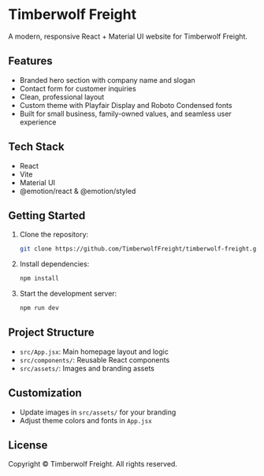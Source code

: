 
# Timberwolf Freight

A modern, responsive React + Material UI website for Timberwolf Freight.

## Features
- Branded hero section with company name and slogan
- Contact form for customer inquiries
- Clean, professional layout
- Custom theme with Playfair Display and Roboto Condensed fonts
- Built for small business, family-owned values, and seamless user experience

## Tech Stack
- React
- Vite
- Material UI
- @emotion/react & @emotion/styled

## Getting Started
1. Clone the repository:
   ```bash
   git clone https://github.com/TimberwolfFreight/timberwolf-freight.git
   ```
2. Install dependencies:
   ```bash
   npm install
   ```
3. Start the development server:
   ```bash
   npm run dev
   ```

## Project Structure
- `src/App.jsx`: Main homepage layout and logic
- `src/components/`: Reusable React components
- `src/assets/`: Images and branding assets

## Customization
- Update images in `src/assets/` for your branding
- Adjust theme colors and fonts in `App.jsx`

## License
Copyright © Timberwolf Freight. All rights reserved.
